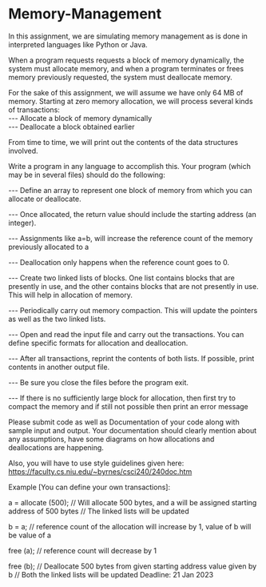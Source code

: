 # Memory-Management
In this assignment, we are simulating memory management as is done in interpreted languages like Python or Java. 

When a program requests requests a block of memory dynamically, the system must allocate memory, and when a program terminates or frees memory previously requested, the system must deallocate memory. 

For the sake of this assignment, we will assume we have only 64 MB of memory. Starting at zero memory allocation, we will process several kinds of transactions: </br>
--- Allocate a block of memory dynamically </br>
--- Deallocate a block obtained earlier 

From time to time, we will print out the contents of the data structures involved. 

Write a program in any language to accomplish this. Your program (which may be in several files) should do the following: 

--- Define an array to represent one block of memory from which you can allocate or deallocate.

--- Once allocated, the return value should include the starting address (an integer). 

--- Assignments like a=b, will increase the reference count of the memory previously allocated to a

--- Deallocation only happens when the reference count goes to 0.

--- Create two linked lists of blocks. One list contains blocks that are presently in use, and the other contains blocks that are not presently in use. This will help in allocation of memory.

--- Periodically carry out memory compaction. This will update the pointers as well as the two linked lists.

--- Open and read the input file and carry out the transactions. You can define specific formats for allocation and deallocation.

--- After all transactions, reprint the contents of both lists. If possible, print contents in another output file.

--- Be sure you close the files before the program exit.

--- If there is no sufficiently large block for allocation, then first try to compact the memory and if still not possible then print an error message

Please submit code as well as Documentation of your code along with sample input and output. Your documentation should clearly mention about any assumptions, have some diagrams on how allocations and deallocations are happening.

Also, you will have to use style guidelines given here: https://faculty.cs.niu.edu/~byrnes/csci240/240doc.htm

 
Example [You can define your own transactions]:

a = allocate (500);   // Will allocate 500 bytes, and a will be assigned starting address of 500 bytes
                                // The linked lists will be updated

b = a; // reference count of the allocation will increase by 1, value of b will be value of a

free (a); // reference count will decrease by 1

free (b);  // Deallocate 500 bytes from given starting address value given by b
               // Both the linked lists will be updated
Deadline: 21 Jan 2023
